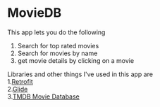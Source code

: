 # MovieDB

This app lets you do the following
1. Search for top rated movies  
2. Search for movies by name  
3. get movie details by clicking on a movie  

Libraries and other things I've used in this app are  
1.[Retrofit](http://square.github.io/retrofit/)  
2.[Glide](https://github.com/bumptech/glide)  
3.[TMDB Movie Database](https://www.themoviedb.org/)  
